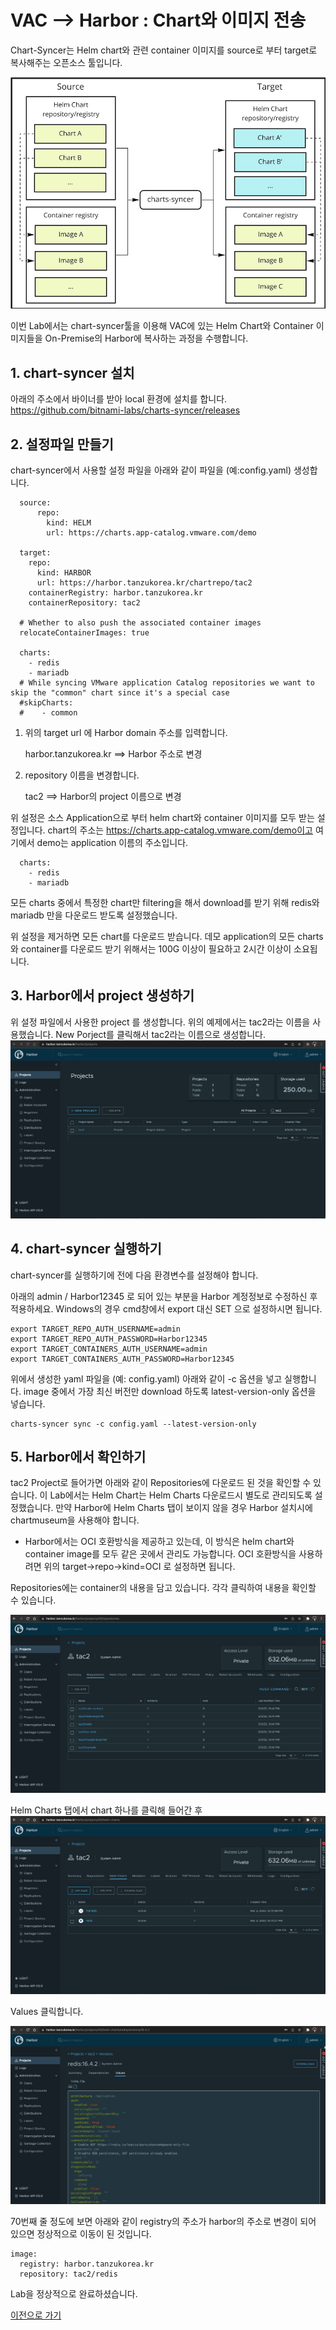 # VAC --> Harbor : Chart와 이미지 전송
Chart-Syncer는 Helm chart와 관련 container 이미지를 source로 부터 target로 복사해주는 오픈소스 툴입니다.

![](images/using-images-sync-helm-charts-air-gapped-environment-consume-charts-syncer.png)

이번 Lab에서는 chart-syncer툴을 이용해 VAC에 있는 Helm Chart와 Container 이미지들을 On-Premise의 Harbor에 복사하는 과정을 수행합니다.

## 1. chart-syncer 설치
아래의 주소에서 바이너를 받아 local 환경에 설치를 합니다.
https://github.com/bitnami-labs/charts-syncer/releases


## 2. 설정파일 만들기
chart-syncer에서 사용할 설정 파일을 아래와 같이 파일을 (예:config.yaml) 생성합니다.

```
  source:
      repo:
        kind: HELM
        url: https://charts.app-catalog.vmware.com/demo

  target:
    repo:
      kind: HARBOR
      url: https://harbor.tanzukorea.kr/chartrepo/tac2
    containerRegistry: harbor.tanzukorea.kr
    containerRepository: tac2

  # Whether to also push the associated container images
  relocateContainerImages: true

  charts:
    - redis
    - mariadb
  # While syncing VMware application Catalog repositories we want to skip the "common" chart since it's a special case
  #skipCharts:
  #    - common
```

1) 위의 target url 에 Harbor domain 주소를 입력합니다.

    harbor.tanzukorea.kr ==> Harbor 주소로 변경
2) repository 이름을 변경합니다.

    tac2 ==> Harbor의 project 이름으로 변경

위 설정은 소스 Application으로 부터 helm chart와 container 이미지를 모두 받는 설정입니다.
chart의 주소는 https://charts.app-catalog.vmware.com/demo이고 여기에서 demo는 application 이름의 주소입니다.

```
  charts:
    - redis
    - mariadb
```
모든 charts 중에서 특정한 chart만 filtering을 해서 download를 받기 위해 redis와 mariadb 만을 다운로드 받도록 설정했습니다. 

위 설정을 제거하면 모든 chart를 다운로드 받습니다. 
데모 application의 모든 charts와 container를 다운로드 받기 위해서는 100G 이상이 필요하고 2시간 이상이 소요됩니다.

## 3. Harbor에서 project 생성하기
위 설정 파일에서 사용한 project 를 생성합니다.
위의 예제에서는 tac2라는 이름을 사용했습니다. 
New Porject를 클릭해서 tac2라는 이름으로 생성합니다.
![](images/harbor_helm1.png)

## 4. chart-syncer 실행하기

chart-syncer를 실행하기에 전에 다음 환경변수를 설정해야 합니다.

아래의 admin / Harbor12345 로 되어 있는 부분을 Harbor 계정정보로 수정하신 후 적용하세요. Windows의 경우 cmd창에서 export 대신 SET 으로 설정하시면 됩니다.

```
export TARGET_REPO_AUTH_USERNAME=admin
export TARGET_REPO_AUTH_PASSWORD=Harbor12345
export TARGET_CONTAINERS_AUTH_USERNAME=admin
export TARGET_CONTAINERS_AUTH_PASSWORD=Harbor12345
```

위에서 생성한 yaml 파일을 (예: config.yaml) 아래와 같이 -c 옵션을 넣고 실행합니다.
image 중에서 가장 최신 버전만 download 하도록 latest-version-only 옵션을 넣습니다.

```
charts-syncer sync -c config.yaml --latest-version-only
```

## 5. Harbor에서 확인하기

tac2 Project로 들어가면 아래와 같이 Repositories에 다운로드 된 것을 확인할 수 있습니다.
이 Lab에서는 Helm Chart는 Helm Charts 다운로드시 별도로 관리되도록 설정했습니다. 만약 Harbor에 Helm Charts 탭이 보이지 않을 경우 Harbor 설치시에 chartmuseum을 사용해야 합니다.

* Harbor에서는 OCI 호환방식을 제공하고 있는데, 이 방식은 helm chart와 container image를 모두 같은 곳에서 관리도 가능합니다. OCI 호환방식을 사용하려면 위의 target->repo->kind=OCI 로 설정하면 됩니다. 

Repositories에는 container의 내용을 담고 있습니다. 각각 클릭하여 내용을 확인할 수 있습니다.

![](images/harbor_helm2.png)

Helm Charts 탭에서 chart 하나를 클릭해 들어간 후 
![](images/harbor_helm3.png)

Values 클릭합니다. 

![](images/harbor_helm4.png)

70번째 줄 정도에 보면 아래와 같이 registry의 주소가 harbor의 주소로 변경이 되어 있으면 정상적으로 이동이 된 것입니다.

```
image:
  registry: harbor.tanzukorea.kr
  repository: tac2/redis
```

Lab을 정상적으로 완료하셨습니다.

[이전으로 가기](./vac_onpremise.md)